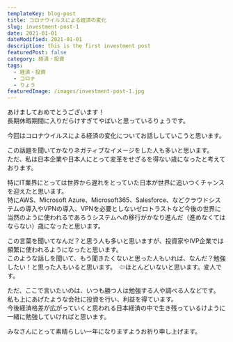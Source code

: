 ```yaml
---
templateKey: blog-post
title: コロナウイルスによる経済の変化
slug: investment-post-1
date: 2021-01-01
dateModified: 2021-01-01
description: this is the first investment post
featuredPost: false
category: 経済・投資
tags:
  - 経済・投資
  - コロナ
  - りょう
featuredImage: /images/investment-post-1.jpg
---
```

あけましておめでとうございます！<br>
長期休暇期間に入りだらけすぎてやばいと思っているりょうです。

今回はコロナウイルスによる経済の変化についてお話ししていこうと思います。

この話題を聞いてかなりネガティブなイメージをした人も多いと思います。<br>
ただ、私は日本企業や日本人にとって変革をせざるを得ない歳になったと考えております。

特にIT業界にとっては世界から遅れをとっていた日本が世界に追いつくチャンスを迎えたと思います。<br>
特にAWS、Microsoft Azure、Microsoft365、Salesforce、などクラウドシステムの導入やVPNの導入、VPNを必要としないゼロトラストなど今後の世界に当然のように使われるであろうシステムへの移行がかなり進んだ（進めなくてはならない）歳になったと思います。

この言葉を聞いてなんだ？と思う人も多いと思いますが、投資家やIVP企業では頻繁に使われるようになったと思います。<br>
このような話しを聞いて、もう聞きたくないと思った人もいれば、なんだ？勉強したい！と思った人もいると思います。　⇦ほとんどいないと思います。変人です。

ただ、ここで言いたいのは、いつも勝つ人は勉強する人や調べる人などです。<br>
私も上にあげたような会社に投資を行い、利益を得ています。<br>
今後経済格差が広がっていくと思われる日本経済の中で生き残っているけように一緒に勉強していければと思います。

みなさんにとって素晴らしい一年になりますようお祈り申し上げます。